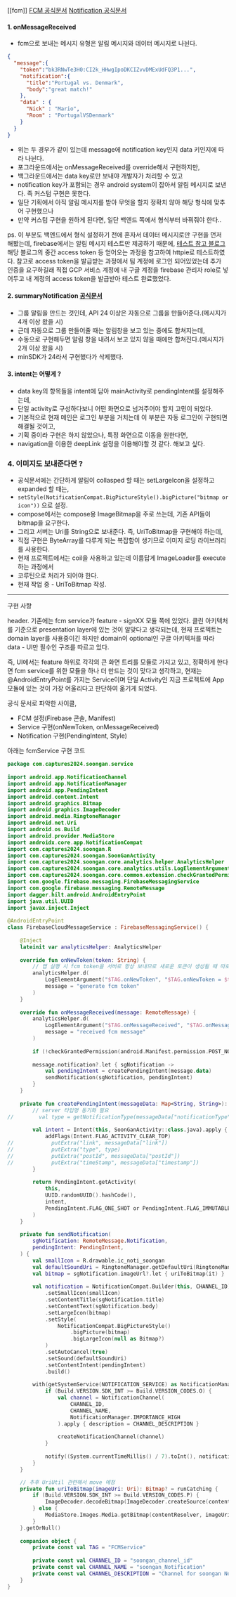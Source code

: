 [[fcm]]
[FCM 공식문서](https://firebase.google.com/docs/cloud-messaging/android/client?hl=ko&_gl=1*1by637m*_up*MQ..*_ga*NTE0MTU2MDguMTczNTYyODM0NA..*_ga_CW55HF8NVT*MTczNTYyODM0NC4xLjAuMTczNTYyODM0NC4wLjAuMA..)
[Notification 공식문서](https://developer.android.com/develop/ui/views/notifications/build-notification?hl=ko)

#### 1. onMessageReceived
- fcm으로 보내는 메시지 유형은 알림 메시지와 데이터 메시지로 나뉜다.
```json
{
  "message":{
    "token":"bk3RNwTe3H0:CI2k_HHwgIpoDKCIZvvDMExUdFQ3P1...",
    "notification":{
      "title":"Portugal vs. Denmark",
      "body":"great match!"
    },
    "data" : {
      "Nick" : "Mario",
      "Room" : "PortugalVSDenmark"
    }
  }
}
```
- 위는 두 경우가 같이 있는데 message에 notification key인지 data 키인지에 따라 나뉜다.
- 포그라운드에서는 onMessageReceived를 override해서 구현하지만,
- 백그라운드에서는 data key로만 보내야 개발자가 처리할 수 있고 
- notification key가 포함되는 경우 android system이 잡아서 알림 메시지로 보낸다. 즉 커스텀 구현은 못한다.
- 일단 기획에서 아직 알림 메시지를 받아 무엇을 할지 정확치 않아 해당 형식에 맞추어 구현했으나 
- 만약 커스텀 구현을 원하게 된다면, 일단 백엔드 쪽에서 형식부터 바꿔줘야 한다..

ps. 이 부분도 백엔드에서 형식 설정하기 전에 혼자서 데이터 메시지로만 구현을 먼저 해봤는데,
firebase에서는 알림 메시지 테스트만 제공하기 때문에, [테스트 참고 블로그](https://velog.io/@thwjd9393/Android-FCM-%EC%A0%84%EC%86%A1-%ED%85%8C%EC%8A%A4%ED%8A%B8with-Postman)  해당 블로그의 중간 access token 등 얻어오는 과정을 참고하여 httpie로 테스트하였다. 참고로 access token을 발급받는 과정에서 팀 계정에 로그인 되어있었는데 추가 인증을 요구하길래 직접 GCP 서비스 계정에 내 구글 계정을 firebase 관리자 role로 넣어두고 내 계정의 access token을 발급받아 테스트 완료했었다.

#### 2. summaryNotification [공식문서](https://developer.android.com/develop/ui/views/notifications/group?hl=ko)
- 그룹 알림을 만드는 것인데, API 24 이상은 자동으로 그룹을 만들어준다.(메시지가 4개 이상 왔을 시)
- 근데 자동으로 그룹 만들어줄 때는 알림창을 보고 있는 중에도 합쳐지는데, 
- 수동으로 구현해두면 알림 창을 내려서 보고 있지 않을 때에만 합쳐진다.(메시지가 2개 이상 왔을 시)
- minSDK가 24라서 구현했다가 삭제했다.

#### 3. intent는 어떻게 ?
- data key의 항목들을 intent에 담아 mainActivity로 pendingIntent를 설정해주는데,
- 단일 activity로 구성하다보니 어떤 화면으로 넘겨주어야 할지 고민이 되었다.
- 기본적으로 현재 메인은 로그인 부분을 거치는데 이 부분은 자동 로그인이 구현되면 해결될 것이고,
- 기획 중이라 구현은 하지 않았으나, 특정 화면으로 이동을 원한다면,
- navigation을 이용한 deepLink 설정을 이용해야할 것 같다. 해보고 싶다.

### 4. 이미지도 보내준다면 ?
- 공식문서에는 간단하게 알림이 collasped 할 때는 setLargeIcon을 설정하고 expanded 할 때는,
- `setStyle(NotificationCompat.BigPictureStyle().bigPicture("bitmap or icon"))` 으로 설정.
- compose에서는 compose용 ImageBitmap을 주로 쓰는데, 기존 API들이 bitmap을 요구한다.
- 그리고 서버는 Uri를 String으로 보내준다. 즉, UriToBitmap을 구현해야 하는데,
- 직접 구현은 ByteArray를 다루게 되는 복잡함이 생기므로 이미지 로딩 라이브러리를 사용한다.
- 현재 프로젝트에서는 coil을 사용하고 있는데 이름답게 ImageLoader를 execute하는 과정에서
- 코루틴으로 처리가 되어야 한다. 
- 현재 작업 중 - UriToBitmap 작성.


- - -
구현 사항

header.
기존에는 fcm service가 feature - signXX 모듈 쪽에 있었다.
클린 아키텍처를 기준으로 presentation layer에 있는 것이 알맞다고 생각되는데,
현재 프로젝트는 domain layer를 사용중이긴 하지만 domain이 optional인 
구글 아키텍처를 따라 data - UI만 필수인 구조를 따르고 있다.

즉, UI에서는 feature 하위로 각각의 큰 화면 트리를 모듈로 가지고 있고,
정확하게 한다면 fcm service를 위한 모듈을 하나 더 만드는 것이 맞다고 생각하고,
현재는 @AndroidEntryPoint를 가지는 Service이며 단일 Activity인 지금 프로젝트에
App 모듈에 있는 것이 가장 어울리다고 판단하여 옮기게 되었다.

공식 문서로 파악한 사이클,
- FCM 설정(Firebase 콘솔, Manifest)
- Service 구현(onNewToken, onMessageReceived)
- Notification 구현(PendingIntent, Style)

아래는 fcmService 구현 코드
```kotlin
package com.captures2024.soongan.service  
  
import android.app.NotificationChannel  
import android.app.NotificationManager  
import android.app.PendingIntent  
import android.content.Intent  
import android.graphics.Bitmap  
import android.graphics.ImageDecoder  
import android.media.RingtoneManager  
import android.net.Uri  
import android.os.Build  
import android.provider.MediaStore  
import androidx.core.app.NotificationCompat  
import com.captures2024.soongan.R  
import com.captures2024.soongan.SoonGanActivity  
import com.captures2024.soongan.core.analytics.helper.AnalyticsHelper  
import com.captures2024.soongan.core.analytics.utils.LogElementArgument  
import com.captures2024.soongan.core.common.extension.checkGrantedPermission  
import com.google.firebase.messaging.FirebaseMessagingService  
import com.google.firebase.messaging.RemoteMessage  
import dagger.hilt.android.AndroidEntryPoint  
import java.util.UUID  
import javax.inject.Inject  
  
@AndroidEntryPoint  
class FirebaseCloudMessageService : FirebaseMessagingService() {  
  
    @Inject  
    lateinit var analyticsHelper: AnalyticsHelper  
  
    override fun onNewToken(token: String) {
	    // 앱 실행 시 fcm token을 서버로 항상 보내므로 새로운 토큰이 생성될 때 따로 처리를 두지 않았다.
        analyticsHelper.d(  
            LogElementArgument("$TAG.onNewToken", "$TAG.onNewToken = $token"),  
            message = "generate fcm token"  
        )  
    }  
  
    override fun onMessageReceived(message: RemoteMessage) {  
        analyticsHelper.d(  
            LogElementArgument("$TAG.onMessageReceived", "$TAG.onMessageReceive = $message"),  
            message = "received fcm message"  
        )  
  
        if (!checkGrantedPermission(android.Manifest.permission.POST_NOTIFICATIONS)) return  
  
        message.notification?.let { sgNotification ->  
            val pendingIntent = createPendingIntent(message.data)  
            sendNotification(sgNotification, pendingIntent)  
        }  
    }  
  
    private fun createPendingIntent(messageData: Map<String, String>): PendingIntent {  
        // server 타입명 동기화 필요  
//        val type = getNotificationType(messageData["notificationType"])  
  
        val intent = Intent(this, SoonGanActivity::class.java).apply {  
            addFlags(Intent.FLAG_ACTIVITY_CLEAR_TOP)  
//            putExtra("link", messageData["link"])  
//            putExtra("type", type)  
//            putExtra("postId", messageData["postId"])  
//            putExtra("timeStamp", messageData["timestamp"])  
        }  
  
        return PendingIntent.getActivity(  
            this,  
            UUID.randomUUID().hashCode(),  
            intent,  
            PendingIntent.FLAG_ONE_SHOT or PendingIntent.FLAG_IMMUTABLE  
        )  
    }  
  
    private fun sendNotification(  
        sgNotification: RemoteMessage.Notification,  
        pendingIntent: PendingIntent,  
    ) {  
        val smallIcon = R.drawable.ic_noti_soongan  
        val defaultSoundUri = RingtoneManager.getDefaultUri(RingtoneManager.TYPE_NOTIFICATION)  
        val bitmap = sgNotification.imageUrl?.let { uriToBitmap(it) }  
  
        val notification = NotificationCompat.Builder(this, CHANNEL_ID)  
            .setSmallIcon(smallIcon)  
            .setContentTitle(sgNotification.title)  
            .setContentText(sgNotification.body)  
            .setLargeIcon(bitmap)  
            .setStyle(  
                NotificationCompat.BigPictureStyle()  
                    .bigPicture(bitmap)  
                    .bigLargeIcon(null as Bitmap?)  
            )  
            .setAutoCancel(true)  
            .setSound(defaultSoundUri)  
            .setContentIntent(pendingIntent)  
            .build()  
  
        with(getSystemService(NOTIFICATION_SERVICE) as NotificationManager) {  
            if (Build.VERSION.SDK_INT >= Build.VERSION_CODES.O) {  
                val channel = NotificationChannel(  
                    CHANNEL_ID,  
                    CHANNEL_NAME,  
                    NotificationManager.IMPORTANCE_HIGH  
                ).apply { description = CHANNEL_DESCRIPTION }  
  
                createNotificationChannel(channel)  
            }  
  
            notify((System.currentTimeMillis() / 7).toInt(), notification)  
        }  
    }  

	// 추후 UriUtil 관련해서 move 예정
    private fun uriToBitmap(imageUri: Uri): Bitmap? = runCatching {  
        if (Build.VERSION.SDK_INT >= Build.VERSION_CODES.P) {  
            ImageDecoder.decodeBitmap(ImageDecoder.createSource(contentResolver, imageUri))  
        } else {  
            MediaStore.Images.Media.getBitmap(contentResolver, imageUri)  
        }  
    }.getOrNull()  
  
    companion object {  
        private const val TAG = "FCMService"  
  
        private const val CHANNEL_ID = "soongan_channel_id"  
        private const val CHANNEL_NAME = "soongan_Notification"  
        private const val CHANNEL_DESCRIPTION = "Channel for soongan Notification"  
    }  
}
```
